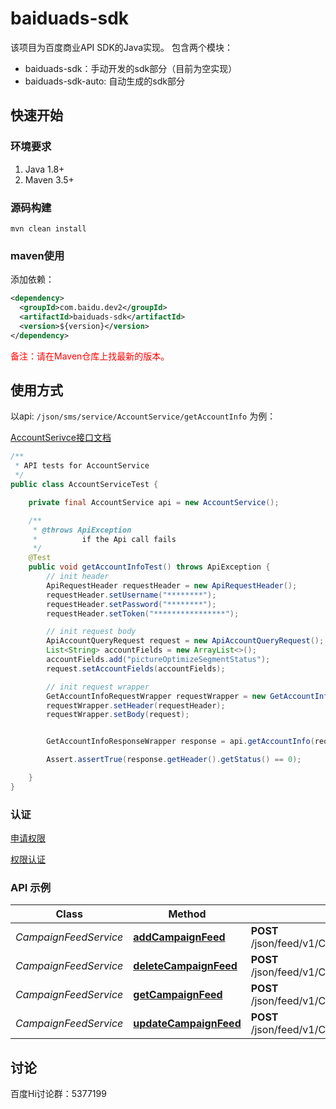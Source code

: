 # baiduads-sdk

该项目为百度商业API SDK的Java实现。 包含两个模块：

* baiduads-sdk：手动开发的sdk部分（目前为空实现）
* baiduads-sdk-auto: 自动生成的sdk部分

## 快速开始

### 环境要求

1. Java 1.8+
2. Maven 3.5+

### 源码构建

```shell
mvn clean install
```

### maven使用

添加依赖：

```xml
<dependency>
  <groupId>com.baidu.dev2</groupId>
  <artifactId>baiduads-sdk</artifactId>
  <version>${version}</version>
</dependency>
```
<font color=red>备注：请在Maven仓库上找最新的版本。</font>


## 使用方式

以api: `/json/sms/service/AccountService/getAccountInfo` 为例：

[AccountSerivce接口文档](https://dev2.baidu.com/content?sceneType=0&pageId=100256&nodeId=63&subhead=)
```java
/**
 * API tests for AccountService
 */
public class AccountServiceTest {

    private final AccountService api = new AccountService();

    /**
     * @throws ApiException
     *          if the Api call fails
     */
    @Test
    public void getAccountInfoTest() throws ApiException {
        // init header
        ApiRequestHeader requestHeader = new ApiRequestHeader();
        requestHeader.setUsername("********");
        requestHeader.setPassword("********");
        requestHeader.setToken("****************");

        // init request body
        ApiAccountQueryRequest request = new ApiAccountQueryRequest();
        List<String> accountFields = new ArrayList<>();
        accountFields.add("pictureOptimizeSegmentStatus");
        request.setAccountFields(accountFields);

        // init request wrapper
        GetAccountInfoRequestWrapper requestWrapper = new GetAccountInfoRequestWrapper();
        requestWrapper.setHeader(requestHeader);
        requestWrapper.setBody(request);


        GetAccountInfoResponseWrapper response = api.getAccountInfo(requestWrapper);

        Assert.assertTrue(response.getHeader().getStatus() == 0);

    }
}
```
### 认证

[申请权限](https://dev2.baidu.com/content?sceneType=0&pageId=100369&nodeId=16&subhead=%E7%AC%AC%201%20%E6%AD%A5%EF%BC%9A%E9%80%89%E6%8B%A9%E5%90%88%E9%80%82%E7%9A%84API%E6%9D%83%E9%99%90)

[权限认证](https://dev2.baidu.com/content?sceneType=0&pageId=100141&nodeId=254&subhead=%E8%AF%B7%E6%B1%82%E6%A0%BC%E5%BC%8F)

### API 示例

Class | Method | HTTP request | Description
------------ | ------------- | ------------- | -------------
*CampaignFeedService* | [**addCampaignFeed**](docs/CampaignFeedService.md#addCampaignFeed) | **POST** /json/feed/v1/CampaignFeedService/addCampaignFeed | 
*CampaignFeedService* | [**deleteCampaignFeed**](docs/CampaignFeedService.md#deleteCampaignFeed) | **POST** /json/feed/v1/CampaignFeedService/deleteCampaignFeed | 
*CampaignFeedService* | [**getCampaignFeed**](docs/CampaignFeedService.md#getCampaignFeed) | **POST** /json/feed/v1/CampaignFeedService/getCampaignFeed | 
*CampaignFeedService* | [**updateCampaignFeed**](docs/CampaignFeedService.md#updateCampaignFeed) | **POST** /json/feed/v1/CampaignFeedService/updateCampaignFeed | 


## 讨论
百度Hi讨论群：5377199
